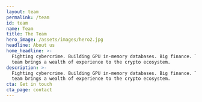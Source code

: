 ```yaml
---
layout: team
permalink: /team
id: team
name: Team
title: The Team
hero_image: /assets/images/hero2.jpg
headline: About us
home_headline: >-
  Fighting cybercrime. Building GPU in-memory databases. Big finance. TLDR's
  team brings a wealth of experience to the crypto ecosystem.
description: >-
  Fighting cybercrime. Building GPU in-memory databases. Big finance. TLDR's
  team brings a wealth of experience to the crypto ecosystem.
cta: Get in touch
cta_page: contact
---
```


